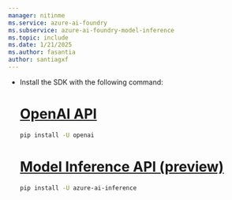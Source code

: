 ```yaml
---
manager: nitinme
ms.service: azure-ai-foundry
ms.subservice: azure-ai-foundry-model-inference
ms.topic: include
ms.date: 1/21/2025
ms.author: fasantia
author: santiagxf
---
```


* Install the SDK with the following command:

    # [OpenAI API](#tab/openai)
    
    ```bash
    pip install -U openai
    ```
    
    # [Model Inference API (preview)](#tab/inference)
    
    ```bash
    pip install -U azure-ai-inference
    ```
